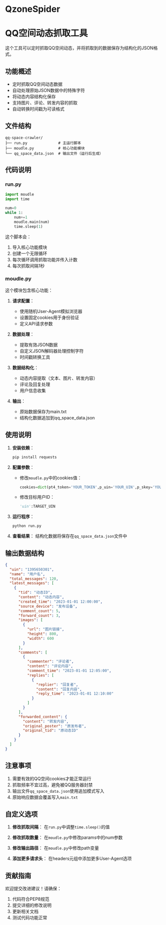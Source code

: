 # QzoneSpider
# QQ空间动态抓取工具

这个工具可以定时抓取QQ空间动态，并将抓取到的数据保存为结构化的JSON格式。

## 功能概述

- 定时抓取QQ空间动态数据
- 自动处理原始JSON数据中的特殊字符
- 将动态内容结构化保存
- 支持图片、评论、转发内容的抓取
- 自动转换时间戳为可读格式

## 文件结构

```
qq-space-crawler/
├── run.py              # 主运行脚本
├── moudle.py           # 核心功能模块
└── qq_space_data.json  # 输出文件（运行后生成）
```

## 代码说明

### run.py

```python
import moudle
import time

num=0
while 1:
    num+=1
    moudle.main(num)
    time.sleep(1)
```

这个脚本会：
1. 导入核心功能模块
2. 创建一个无限循环
3. 每次循环调用抓取功能并传入计数
4. 每次抓取间隔1秒

### moudle.py

这个模块包含核心功能：

1. **请求配置**：
   - 使用随机User-Agent模拟浏览器
   - 设置固定cookies用于身份验证
   - 定义API请求参数

2. **数据处理**：
   - 提取有效JSON数据
   - 自定义JSON解码器处理控制字符
   - 时间戳转换工具

3. **数据结构化**：
   - 动态内容提取（文本、图片、转发内容）
   - 评论及回复处理
   - 用户信息收集

4. **输出**：
   - 原始数据保存为main.txt
   - 结构化数据追加到qq_space_data.json

## 使用说明

1. **安装依赖**：
   ```bash
   pip install requests
   ```

2. **配置参数**：
   - 修改`moudle.py`中的cookies值：
     ```python
     cookies=dict(pt4_token='YOUR_TOKEN',p_uin='YOUR_UIN',p_skey='YOUR_SKEY')
     ```
   - 修改目标用户ID：
     ```python
     'uin':TARGET_UIN
     ```

3. **运行程序**：
   ```bash
   python run.py
   ```

4. **查看结果**：
   结构化数据将保存在`qq_space_data.json`文件中

## 输出数据结构

```json
{
  "uin": "1395650301",
  "name": "用户名",
  "total_messages": 120,
  "latest_messages": [
    {
      "tid": "动态ID",
      "content": "动态内容",
      "created_time": "2023-01-01 12:00:00",
      "source_device": "发布设备",
      "comment_count": 5,
      "forward_count": 3,
      "images": [
        {
          "url": "图片链接",
          "height": 800,
          "width": 600
        }
      ],
      "comments": [
        {
          "commenter": "评论者",
          "content": "评论内容",
          "comment_time": "2023-01-01 12:05:00",
          "replies": [
            {
              "replier": "回复者",
              "content": "回复内容",
              "reply_time": "2023-01-01 12:10:00"
            }
          ]
        }
      ],
      "forwarded_content": {
        "content": "转发内容",
        "original_poster": "原发布者",
        "original_tid": "原动态ID"
      }
    }
  ]
}
```

## 注意事项

1. 需要有效的QQ空间cookies才能正常运行
2. 抓取频率不宜过高，避免被QQ服务器封禁
3. 输出文件`qq_space_data.json`使用追加模式写入
4. 原始响应数据会覆盖写入`main.txt`

## 自定义选项

1. **修改抓取间隔**：
   在`run.py`中调整`time.sleep()`的值

2. **修改抓取数量**：
   在`moudle.py`中修改params中的num参数

3. **修改输出路径**：
   在`moudle.py`中修改path变量

4. **添加更多请求头**：
   在headers元组中添加更多User-Agent选项

## 贡献指南

欢迎提交改进建议！请确保：
1. 代码符合PEP8规范
2. 提交详细的修改说明
3. 更新相关文档
4. 测试代码功能正常
